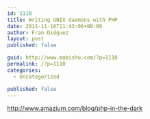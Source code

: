 ```yaml
---
id: 1110
title: Writing UNIX daemons with PHP
date: 2011-11-16T21:43:06+00:00
author: Fran Diéguez
layout: post
published: false

guid: http://www.mabishu.com/?p=1110
permalink: /?p=1110
categories:
  - Uncategorized

published: false
---
```

<a href="http://www.amazium.com/blog/php-in-the-dark">http://www.amazium.com/blog/php-in-the-dark</a>
